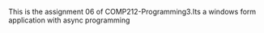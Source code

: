 This is the assignment 06 of COMP212-Programming3.Its a windows form application with async programming